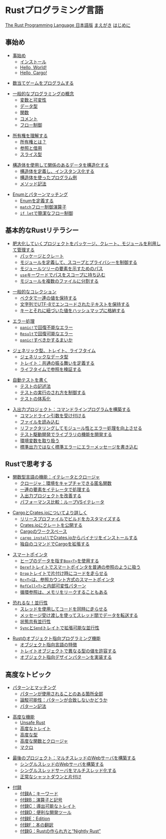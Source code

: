 <!--
# The Rust Programming Language
-->
# Rustプログラミング言語

<!--
[The Rust Programming Language](title-page.md)
[Foreword](foreword.md)
[Introduction](ch00-00-introduction.md)
-->
[The Rust Programming Language 日本語版](title-page.md)
[まえがき](foreword.md)
[はじめに](ch00-00-introduction.md)

<!--
## Getting started
-->
## 事始め

<!--
- [Getting Started](ch01-00-getting-started.md)
    - [Installation](ch01-01-installation.md)
    - [Hello, World!](ch01-02-hello-world.md)
    - [Hello, Cargo!](ch01-03-hello-cargo.md)
-->
- [事始め](ch01-00-getting-started.md)
    - [インストール](ch01-01-installation.md)
    - [Hello, World!](ch01-02-hello-world.md)
    - [Hello, Cargo!](ch01-03-hello-cargo.md)

<!--
- [Programming a Guessing Game](ch02-00-guessing-game-tutorial.md)
-->
- [数当てゲームをプログラムする](ch02-00-guessing-game-tutorial.md)

<!--
- [Common Programming Concepts](ch03-00-common-programming-concepts.md)
    - [Variables and Mutability](ch03-01-variables-and-mutability.md)
    - [Data Types](ch03-02-data-types.md)
    - [Functions](ch03-03-how-functions-work.md)
    - [Comments](ch03-04-comments.md)
    - [Control Flow](ch03-05-control-flow.md)
-->
- [一般的なプログラミングの概念](ch03-00-common-programming-concepts.md)
    - [変数と可変性](ch03-01-variables-and-mutability.md)
    - [データ型](ch03-02-data-types.md)
    - [関数](ch03-03-how-functions-work.md)
    - [コメント](ch03-04-comments.md)
    - [フロー制御](ch03-05-control-flow.md)

<!--
- [Understanding Ownership](ch04-00-understanding-ownership.md)
    - [What is Ownership?](ch04-01-what-is-ownership.md)
    - [References and Borrowing](ch04-02-references-and-borrowing.md)
    - [The Slice Type](ch04-03-slices.md)
-->
- [所有権を理解する](ch04-00-understanding-ownership.md)
    - [所有権とは？](ch04-01-what-is-ownership.md)
    - [参照と借用](ch04-02-references-and-borrowing.md)
    - [スライス型](ch04-03-slices.md)

<!--
- [Using Structs to Structure Related Data](ch05-00-structs.md)
    - [Defining and Instantiating Structs](ch05-01-defining-structs.md)
    - [An Example Program Using Structs](ch05-02-example-structs.md)
    - [Method Syntax](ch05-03-method-syntax.md)
-->
- [構造体を使用して関係のあるデータを構造化する](ch05-00-structs.md)
    - [構造体を定義し、インスタンス化する](ch05-01-defining-structs.md)
    - [構造体を使ったプログラム例](ch05-02-example-structs.md)
    - [メソッド記法](ch05-03-method-syntax.md)

<!--
- [Enums and Pattern Matching](ch06-00-enums.md)
    - [Defining an Enum](ch06-01-defining-an-enum.md)
    - [The `match` Control Flow Operator](ch06-02-match.md)
    - [Concise Control Flow with `if let`](ch06-03-if-let.md)
-->
- [Enumとパターンマッチング](ch06-00-enums.md)
    - [Enumを定義する](ch06-01-defining-an-enum.md)
    - [`match`フロー制御演算子](ch06-02-match.md)
    - [`if let`で簡潔なフロー制御](ch06-03-if-let.md)

<!--
## Basic Rust Literacy
-->
## 基本的なRustリテラシー

<!--
- [Managing Growing Projects with Packages, Crates, and Modules](ch07-00-managing-growing-projects-with-packages-crates-and-modules.md)
    - [Packages and Crates](ch07-01-packages-and-crates.md)
    - [Defining Modules to Control Scope and Privacy](ch07-02-defining-modules-to-control-scope-and-privacy.md)
    - [Paths for Referring to an Item in the Module Tree](ch07-03-paths-for-referring-to-an-item-in-the-module-tree.md)
    - [Bringing Paths Into Scope with the `use` Keyword](ch07-04-bringing-paths-into-scope-with-the-use-keyword.md)
    - [Separating Modules into Different Files](ch07-05-separating-modules-into-different-files.md)
-->
- [肥大化していくプロジェクトをパッケージ、クレート、モジュールを利用して管理する](ch07-00-managing-growing-projects-with-packages-crates-and-modules.md)
    - [パッケージとクレート](ch07-01-packages-and-crates.md)
    - [モジュールを定義して、スコープとプライバシーを制御する](ch07-02-defining-modules-to-control-scope-and-privacy.md)
    - [モジュールツリーの要素を示すためのパス](ch07-03-paths-for-referring-to-an-item-in-the-module-tree.md)
    - [`use`キーワードでパスをスコープに持ち込む](ch07-04-bringing-paths-into-scope-with-the-use-keyword.md)
    - [モジュールを複数のファイルに分割する](ch07-05-separating-modules-into-different-files.md)

<!--
- [Common Collections](ch08-00-common-collections.md)
    - [Storing Lists of Values with Vectors](ch08-01-vectors.md)
    - [Storing UTF-8 Encoded Text with Strings](ch08-02-strings.md)
    - [Storing Keys with Associated Values in Hash Maps](ch08-03-hash-maps.md)
-->
- [一般的なコレクション](ch08-00-common-collections.md)
    - [ベクタで一連の値を保持する](ch08-01-vectors.md)
    - [文字列でUTF-8でエンコードされたテキストを保持する](ch08-02-strings.md)
    - [キーとそれに紐づいた値をハッシュマップに格納する](ch08-03-hash-maps.md)

<!--
- [Error Handling](ch09-00-error-handling.md)
    - [Unrecoverable Errors with `panic!`](ch09-01-unrecoverable-errors-with-panic.md)
    - [Recoverable Errors with `Result`](ch09-02-recoverable-errors-with-result.md)
    - [To `panic!` or Not To `panic!`](ch09-03-to-panic-or-not-to-panic.md)
-->
- [エラー処理](ch09-00-error-handling.md)
    - [`panic!`で回復不能なエラー](ch09-01-unrecoverable-errors-with-panic.md)
    - [`Result`で回復可能なエラー](ch09-02-recoverable-errors-with-result.md)
    - [`panic!`すべきかするまいか](ch09-03-to-panic-or-not-to-panic.md)

<!--
- [Generic Types, Traits, and Lifetimes](ch10-00-generics.md)
    - [Generic Data Types](ch10-01-syntax.md)
    - [Traits: Defining Shared Behavior](ch10-02-traits.md)
    - [Validating References with Lifetimes](ch10-03-lifetime-syntax.md)
-->
- [ジェネリック型、トレイト、ライフタイム](ch10-00-generics.md)
    - [ジェネリックなデータ型](ch10-01-syntax.md)
    - [トレイト：共通の振る舞いを定義する](ch10-02-traits.md)
    - [ライフタイムで参照を検証する](ch10-03-lifetime-syntax.md)

<!--
- [Writing Automated Tests](ch11-00-testing.md)
    - [How to Write Tests](ch11-01-writing-tests.md)
    - [Controlling How Tests Are Run](ch11-02-running-tests.md)
    - [Test Organization](ch11-03-test-organization.md)
-->
- [自動テストを書く](ch11-00-testing.md)
    - [テストの記述法](ch11-01-writing-tests.md)
    - [テストの実行のされ方を制御する](ch11-02-running-tests.md)
    - [テストの体系化](ch11-03-test-organization.md)

<!--
- [An I/O Project: Building a Command Line Program](ch12-00-an-io-project.md)
    - [Accepting Command Line Arguments](ch12-01-accepting-command-line-arguments.md)
    - [Reading a File](ch12-02-reading-a-file.md)
    - [Refactoring to Improve Modularity and Error Handling](ch12-03-improving-error-handling-and-modularity.md)
    - [Developing the Library’s Functionality with Test Driven Development](ch12-04-testing-the-librarys-functionality.md)
    - [Working with Environment Variables](ch12-05-working-with-environment-variables.md)
    - [Writing Error Messages to Standard Error Instead of Standard Output](ch12-06-writing-to-stderr-instead-of-stdout.md)
-->
- [入出力プロジェクト：コマンドラインプログラムを構築する](ch12-00-an-io-project.md)
    - [コマンドライン引数を受け付ける](ch12-01-accepting-command-line-arguments.md)
    - [ファイルを読み込む](ch12-02-reading-a-file.md)
    - [リファクタリングしてモジュール性とエラー処理を向上させる](ch12-03-improving-error-handling-and-modularity.md)
    - [テスト駆動開発でライブラリの機能を開発する](ch12-04-testing-the-librarys-functionality.md)
    - [環境変数を取り扱う](ch12-05-working-with-environment-variables.md)
    - [標準出力ではなく標準エラーにエラーメッセージを書き込む](ch12-06-writing-to-stderr-instead-of-stdout.md)

<!--
## Thinking in Rust
-->
## Rustで思考する

<!--
- [Functional Language Features: Iterators and Closures](ch13-00-functional-features.md)
    - [Closures: Anonymous Functions that Can Capture Their Environment](ch13-01-closures.md)
    - [Processing a Series of Items with Iterators](ch13-02-iterators.md)
    - [Improving Our I/O Project](ch13-03-improving-our-io-project.md)
    - [Comparing Performance: Loops vs. Iterators](ch13-04-performance.md)
-->
- [関数型言語の機能：イテレータとクロージャ](ch13-00-functional-features.md)
    - [クロージャ：環境をキャプチャできる匿名関数](ch13-01-closures.md)
    - [一連の要素をイテレータで処理する](ch13-02-iterators.md)
    - [入出力プロジェクトを改善する](ch13-03-improving-our-io-project.md)
    - [パフォーマンス比較：ループVSイテレータ](ch13-04-performance.md)

<!--
- [More about Cargo and Crates.io](ch14-00-more-about-cargo.md)
    - [Customizing Builds with Release Profiles](ch14-01-release-profiles.md)
    - [Publishing a Crate to Crates.io](ch14-02-publishing-to-crates-io.md)
    - [Cargo Workspaces](ch14-03-cargo-workspaces.md)
    - [Installing Binaries from Crates.io with `cargo install`](ch14-04-installing-binaries.md)
    - [Extending Cargo with Custom Commands](ch14-05-extending-cargo.md)
-->
- [CargoとCrates.ioについてより詳しく](ch14-00-more-about-cargo.md)
    - [リリースプロファイルでビルドをカスタマイズする](ch14-01-release-profiles.md)
    - [Crates.ioにクレートを公開する](ch14-02-publishing-to-crates-io.md)
    - [Cargoのワークスペース](ch14-03-cargo-workspaces.md)
    - [`cargo install`でCrates.ioからバイナリをインストールする](ch14-04-installing-binaries.md)
    - [独自のコマンドでCargoを拡張する](ch14-05-extending-cargo.md)

<!--
- [Smart Pointers](ch15-00-smart-pointers.md)
    - [Using `Box<T>` to Point to Data on the Heap](ch15-01-box.md)
    - [Treating Smart Pointers Like Regular References with the `Deref` Trait](ch15-02-deref.md)
    - [Running Code on Cleanup with the `Drop` Trait](ch15-03-drop.md)
    - [`Rc<T>`, the Reference Counted Smart Pointer](ch15-04-rc.md)
    - [`RefCell<T>` and the Interior Mutability Pattern](ch15-05-interior-mutability.md)
    - [Reference Cycles Can Leak Memory](ch15-06-reference-cycles.md)
-->
- [スマートポインタ](ch15-00-smart-pointers.md)
    - [ヒープのデータを指す`Box<T>`を使用する](ch15-01-box.md)
    - [`Deref`トレイトでスマートポインタを普通の参照のように扱う](ch15-02-deref.md)
    - [`Drop`トレイトで片付け時にコードを走らせる](ch15-03-drop.md)
    - [`Rc<T>`は、参照カウント方式のスマートポインタ](ch15-04-rc.md)
    - [`RefCell<T>`と内部可変性パターン](ch15-05-interior-mutability.md)
    - [循環参照は、メモリをリークすることもある](ch15-06-reference-cycles.md)

<!--
- [Fearless Concurrency](ch16-00-concurrency.md)
    - [Using Threads to Run Code Simultaneously](ch16-01-threads.md)
    - [Using Message Passing to Transfer Data Between Threads](ch16-02-message-passing.md)
    - [Shared-State Concurrency](ch16-03-shared-state.md)
    - [Extensible Concurrency with the `Sync` and `Send` Traits](ch16-04-extensible-concurrency-sync-and-send.md)
-->
- [恐れるな！並行性](ch16-00-concurrency.md)
    - [スレッドを使用してコードを同時に走らせる](ch16-01-threads.md)
    - [メッセージ受け渡しを使ってスレッド間でデータを転送する](ch16-02-message-passing.md)
    - [状態共有並行性](ch16-03-shared-state.md)
    - [`Sync`と`Send`トレイトで拡張可能な並行性](ch16-04-extensible-concurrency-sync-and-send.md)

<!--
- [Object Oriented Programming Features of Rust](ch17-00-oop.md)
    - [Characteristics of Object-Oriented Languages](ch17-01-what-is-oo.md)
    - [Using Trait Objects That Allow for Values of Different Types](ch17-02-trait-objects.md)
    - [Implementing an Object-Oriented Design Pattern](ch17-03-oo-design-patterns.md)
-->
- [Rustのオブジェクト指向プログラミング機能](ch17-00-oop.md)
    - [オブジェクト指向言語の特徴](ch17-01-what-is-oo.md)
    - [トレイトオブジェクトで異なる型の値を許容する](ch17-02-trait-objects.md)
    - [オブジェクト指向デザインパターンを実装する](ch17-03-oo-design-patterns.md)

<!--
## Advanced Topics
-->
## 高度なトピック

<!--
- [Patterns and Matching](ch18-00-patterns.md)
    - [All the Places Patterns Can Be Used](ch18-01-all-the-places-for-patterns.md)
    - [Refutability: Whether a Pattern Might Fail to Match](ch18-02-refutability.md)
    - [Pattern Syntax](ch18-03-pattern-syntax.md)
-->
- [パターンとマッチング](ch18-00-patterns.md)
    - [パターンが使用されることのある箇所全部](ch18-01-all-the-places-for-patterns.md)
    - [論駁可能性：パターンが合致しないかどうか](ch18-02-refutability.md)
    - [パターン記法](ch18-03-pattern-syntax.md)

<!--
- [Advanced Features](ch19-00-advanced-features.md)
    - [Unsafe Rust](ch19-01-unsafe-rust.md)
    - [Advanced Traits](ch19-03-advanced-traits.md)
    - [Advanced Types](ch19-04-advanced-types.md)
    - [Advanced Functions and Closures](ch19-05-advanced-functions-and-closures.md)
    - [Macros](ch19-06-macros.md)
-->
- [高度な機能](ch19-00-advanced-features.md)
    - [Unsafe Rust](ch19-01-unsafe-rust.md)
    - [高度なトレイト](ch19-03-advanced-traits.md)
    - [高度な型](ch19-04-advanced-types.md)
    - [高度な関数とクロージャ](ch19-05-advanced-functions-and-closures.md)
    - [マクロ](ch19-06-macros.md)

<!--
- [Final Project: Building a Multithreaded Web Server](ch20-00-final-project-a-web-server.md)
    - [Building a Single-Threaded Web Server](ch20-01-single-threaded.md)
    - [Turning Our Single-Threaded Server into a Multithreaded Server](ch20-02-multithreaded.md)
    - [Graceful Shutdown and Cleanup](ch20-03-graceful-shutdown-and-cleanup.md)
-->
- [最後のプロジェクト：マルチスレッドのWebサーバを構築する](ch20-00-final-project-a-web-server.md)
    - [シングルスレッドのWebサーバを構築する](ch20-01-single-threaded.md)
    - [シングルスレッドサーバをマルチスレッド化する](ch20-02-multithreaded.md)
    - [正常なシャットダウンと片付け](ch20-03-graceful-shutdown-and-cleanup.md)

<!--
- [Appendix](appendix-00.md)
    - [A - Keywords](appendix-01-keywords.md)
    - [B - Operators and Symbols](appendix-02-operators.md)
    - [C - Derivable Traits](appendix-03-derivable-traits.md)
    - [D - Useful Development Tools](appendix-04-useful-development-tools.md)
    - [E - Editions](appendix-05-editions.md)
    - [F - Translations of the Book](appendix-06-translation.md)
    - [G - How Rust is Made and “Nightly Rust”](appendix-07-nightly-rust.md)
-->
- [付録](appendix-00.md)
    - [付録A：キーワード](appendix-01-keywords.md)
    - [付録B：演算子と記号](appendix-02-operators.md)
    - [付録C：導出可能なトレイト](appendix-03-derivable-traits.md)
    - [付録D：便利な開発ツール](appendix-04-useful-development-tools.md)
    - [付録E：Edition](appendix-05-editions.md)
    - [付録F：本の翻訳](appendix-06-translation.md)
    - [付録G：Rustの作られ方と“Nightly Rust”](appendix-07-nightly-rust.md)
